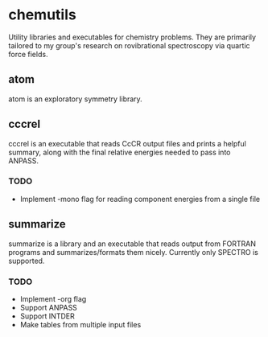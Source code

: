 # chemutils

Utility libraries and executables for chemistry problems. They are
primarily tailored to my group's research on rovibrational
spectroscopy via quartic force fields.

## atom

atom is an exploratory symmetry library.

## cccrel

cccrel is an executable that reads CcCR output files and prints a helpful summary, along
with the final relative energies needed to pass into ANPASS.

### TODO
* Implement -mono flag for reading component energies from a single
  file

## summarize

summarize is a library and an executable that reads output from
FORTRAN programs and summarizes/formats them nicely. Currently only
SPECTRO is supported.

### TODO
* Implement -org flag
* Support ANPASS
* Support INTDER
* Make tables from multiple input files
